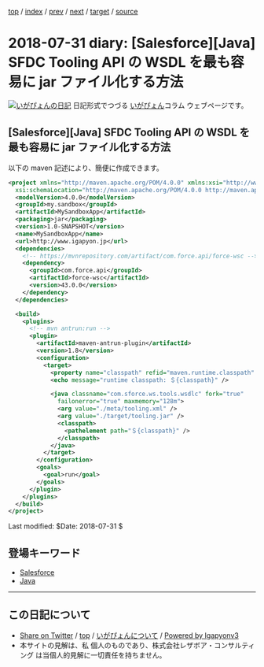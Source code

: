 [top](../index.html) 
 / [index](index.html) 
 / [prev](ig180716.html) 
 / [next](ig180812.html) 
 / [target](http://www.igapyon.jp/igapyon/diary/2018/ig180731.html) 
 / [source](https://github.com/igapyon/diary/blob/master/2018/ig180731.src.md) 

2018-07-31 diary: [Salesforce][Java] SFDC Tooling API の WSDL を最も容易に jar ファイル化する方法
=====================================================================================================
[![いがぴょんの日記](http://www.igapyon.jp/igapyon/diary/images/iga200306s.jpg "いがぴょん")](http://www.igapyon.jp/igapyon/diary/memo/memoigapyon.html) 日記形式でつづる [いがぴょん](http://www.igapyon.jp/igapyon/diary/memo/memoigapyon.html)コラム ウェブページです。

## [Salesforce][Java] SFDC Tooling API の WSDL を最も容易に jar ファイル化する方法

以下の maven 記述により、簡便に作成できます。

```xml
<project xmlns="http://maven.apache.org/POM/4.0.0" xmlns:xsi="http://www.w3.org/2001/XMLSchema-instance"
  xsi:schemaLocation="http://maven.apache.org/POM/4.0.0 http://maven.apache.org/maven-v4_0_0.xsd">
  <modelVersion>4.0.0</modelVersion>
  <groupId>my.sandbox</groupId>
  <artifactId>MySandboxApp</artifactId>
  <packaging>jar</packaging>
  <version>1.0-SNAPSHOT</version>
  <name>MySandboxApp</name>
  <url>http://www.igapyon.jp</url>
  <dependencies>
    <!-- https://mvnrepository.com/artifact/com.force.api/force-wsc -->
    <dependency>
      <groupId>com.force.api</groupId>
      <artifactId>force-wsc</artifactId>
      <version>43.0.0</version>
    </dependency>
  </dependencies>

  <build>
    <plugins>
      <!-- mvn antrun:run -->
      <plugin>
        <artifactId>maven-antrun-plugin</artifactId>
        <version>1.8</version>
        <configuration>
          <target>
            <property name="classpath" refid="maven.runtime.classpath" />
            <echo message="runtime classpath: ＄{classpath}" />

            <java classname="com.sforce.ws.tools.wsdlc" fork="true"
              failonerror="true" maxmemory="128m">
              <arg value="./meta/tooling.xml" />
              <arg value="./target/tooling.jar" />
              <classpath>
                <pathelement path="＄{classpath}" />
              </classpath>
            </java>
          </target>
        </configuration>
        <goals>
          <goal>run</goal>
        </goals>
      </plugin>
    </plugins>
  </build>
</project>
```

Last modified: $Date: 2018-07-31 $

## 登場キーワード

* [Salesforce](../keyword/salesforce.html)
* [Java](../keyword/java.html)

----------------------------------------------------------------------------------------------------

## この日記について

* [Share on Twitter](https://twitter.com/intent/tweet?hashtags=igapyon%2Cdiary%2C%E3%81%84%E3%81%8C%E3%81%B4%E3%82%87%E3%82%93%2CSalesforce%2CJava&text=%5BSalesforce%5D%5BJava%5D+SFDC+Tooling+API+%E3%81%AE+WSDL+%E3%82%92%E6%9C%80%E3%82%82%E5%AE%B9%E6%98%93%E3%81%AB+jar+%E3%83%95%E3%82%A1%E3%82%A4%E3%83%AB%E5%8C%96%E3%81%99%E3%82%8B%E6%96%B9%E6%B3%95&url=http%3A%2F%2Fwww.igapyon.jp%2Figapyon%2Fdiary%2F2018%2Fig180731.html) / [top](../index.html) / [いがぴょんについて](http://www.igapyon.jp/igapyon/diary/memo/memoigapyon.html) / [Powered by Igapyonv3](https://github.com/igapyon/igapyonv3)
* 本サイトの見解は、私 個人のものであり、株式会社レザボア・コンサルティング は当個人的見解に一切責任を持ちません。 

